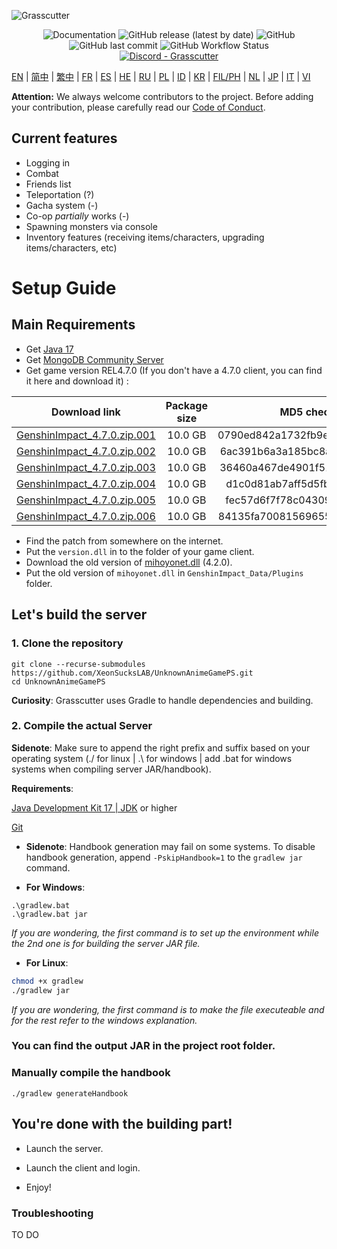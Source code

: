 ![Grasscutter](https://socialify.git.ci/Grasscutters/Grasscutter/image?description=1&forks=1&issues=1&language=1&logo=https%3A%2F%2Fs2.loli.net%2F2022%2F04%2F25%2FxOiJn7lCdcT5Mw1.png&name=1&owner=1&pulls=1&stargazers=1&theme=Light)
<div align="center"><img alt="Documentation" src="https://img.shields.io/badge/Wiki-Grasscutter-blue?style=for-the-badge&link=https://github.com/Grasscutters/Grasscutter/wiki&link=https://github.com/Grasscutters/Grasscutter/wiki"> <img alt="GitHub release (latest by date)" src="https://img.shields.io/github/v/release/Grasscutters/Grasscutter?logo=java&style=for-the-badge"> <img alt="GitHub" src="https://img.shields.io/github/license/Grasscutters/Grasscutter?style=for-the-badge"> <img alt="GitHub last commit" src="https://img.shields.io/github/last-commit/Grasscutters/Grasscutter?style=for-the-badge"> <img alt="GitHub Workflow Status" src="https://img.shields.io/github/actions/workflow/status/Grasscutters/Grasscutter/build.yml?branch=development&logo=github&style=for-the-badge"></div>

<div align="center"><a href="https://discord.gg/T5vZU6UyeG"><img alt="Discord - Grasscutter" src="https://img.shields.io/discord/965284035985305680?label=Discord&logo=discord&style=for-the-badge"></a></div>

[EN](README.md) | [简中](docs/README_zh-CN.md) | [繁中](docs/README_zh-TW.md) | [FR](docs/README_fr-FR.md) | [ES](docs/README_es-ES.md) | [HE](docs/README_HE.md) | [RU](docs/README_ru-RU.md) | [PL](docs/README_pl-PL.md) | [ID](docs/README_id-ID.md) | [KR](docs/README_ko-KR.md) | [FIL/PH](docs/README_fil-PH.md) | [NL](docs/README_NL.md) | [JP](docs/README_ja-JP.md) | [IT](docs/README_it-IT.md) | [VI](docs/README_vi-VN.md)

**Attention:** We always welcome contributors to the project. Before adding your contribution, please carefully read our [Code of Conduct](https://github.com/Grasscutters/Grasscutter/blob/stable/CONTRIBUTING.md).

## Current features

* Logging in
* Combat
* Friends list
* Teleportation (?)
* Gacha system (-)
* Co-op *partially* works (-)
* Spawning monsters via console
* Inventory features (receiving items/characters, upgrading items/characters, etc)

# Setup Guide

## Main Requirements

- Get [Java 17](https://www.oracle.com/java/technologies/javase/jdk17-archive-downloads.html)
- Get [MongoDB Community Server](https://www.mongodb.com/try/download/community)
- Get game version REL4.7.0 (If you don't have a 4.7.0 client, you can find it here and download it) :


| Download link | Package size | MD5 checksum |
| :---: | :---: | :---: |
| [GenshinImpact_4.7.0.zip.001](https://autopatchhk.yuanshen.com/client_app/download/pc_zip/20240524181522_P7n5afVhY8WeoVZb/GenshinImpact_4.7.0.zip.001) | 10.0 GB | 0790ed842a1732fb9e5530a826828440 |
| [GenshinImpact_4.7.0.zip.002](https://autopatchhk.yuanshen.com/client_app/download/pc_zip/20240524181522_P7n5afVhY8WeoVZb/GenshinImpact_4.7.0.zip.002) | 10.0 GB | 6ac391b6a3a185bc8ab1e431f67ecd25 |
| [GenshinImpact_4.7.0.zip.003](https://autopatchhk.yuanshen.com/client_app/download/pc_zip/20240524181522_P7n5afVhY8WeoVZb/GenshinImpact_4.7.0.zip.003) | 10.0 GB | 36460a467de4901f517f8ed9be6b877c |
| [GenshinImpact_4.7.0.zip.004](https://autopatchhk.yuanshen.com/client_app/download/pc_zip/20240524181522_P7n5afVhY8WeoVZb/GenshinImpact_4.7.0.zip.004) | 10.0 GB | d1c0d81ab7aff5d5fb490cff20b9b87f |
| [GenshinImpact_4.7.0.zip.005](https://autopatchhk.yuanshen.com/client_app/download/pc_zip/20240524181522_P7n5afVhY8WeoVZb/GenshinImpact_4.7.0.zip.005) | 10.0 GB | fec57d6f7f78c04309f16dfc2207cd6f |
| [GenshinImpact_4.7.0.zip.006](https://autopatchhk.yuanshen.com/client_app/download/pc_zip/20240524181522_P7n5afVhY8WeoVZb/GenshinImpact_4.7.0.zip.006) | 10.0 GB | 84135fa7008156965514a6ec99c55c66 |


- Find the patch from somewhere on the internet.
- Put the `version.dll` in to the folder of your game client.
- Download the old version of [mihoyonet.dll](https://autopatchhk.yuanshen.com/client_app/download/pc_zip/20231030132335_iOEfPMcbrXpiA8Ca/ScatteredFiles/GenshinImpact_Data/Plugins/mihoyonet.dll) (4.2.0).
- Put the old version of `mihoyonet.dll` in `GenshinImpact_Data/Plugins` folder.

## Let's build the server

### 1. Clone the repository

```shell
git clone --recurse-submodules https://github.com/XeonSucksLAB/UnknownAnimeGamePS.git
cd UnknownAnimeGamePS
```

**Curiosity**: Grasscutter uses Gradle to handle dependencies and building.

### 2. Compile the actual Server

**Sidenote**: Make sure to append the right prefix and suffix based on your operating system (./ for linux | .\ for windows | add .bat for windows systems when compiling server JAR/handbook).

**Requirements**:

[Java Development Kit 17 | JDK](https://oracle.com/java/technologies/javase/jdk17-archive-downloads.html) or higher

[Git](https://git-scm.com/downloads)

- **Sidenote**: Handbook generation may fail on some systems. To disable handbook generation, append `-PskipHandbook=1` to the `gradlew jar` command.

- **For Windows**:
```shell
.\gradlew.bat
.\gradlew.bat jar
```
*If you are wondering, the first command is to set up the environment while the 2nd one is for building the server JAR file.*

- **For Linux**:
```bash
chmod +x gradlew
./gradlew jar
```
*If you are wondering, the first command is to make the file executeable and for the rest refer to the windows explanation.*

### You can find the output JAR in the project root folder.

### Manually compile the handbook
```shell
./gradlew generateHandbook
```


## You're done with the building part!

- Launch the server.
- Launch the client and login.

- Enjoy!

### Troubleshooting

TO DO
